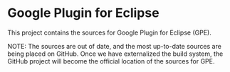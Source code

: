 # Google Plugin for Eclipse #

This project contains the sources for Google Plugin for Eclipse (GPE).

NOTE: The sources are out of date, and the most up-to-date sources are being placed on GitHub. Once we have externalized the build system, the GitHub project will become the official location of the sources for GPE.